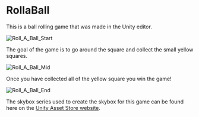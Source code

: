 # RollaBall
This is a ball rolling game that was made in the Unity editor.

![Roll_A_Ball_Start](https://user-images.githubusercontent.com/70345077/151386975-3c6252c7-af74-46ab-a23f-b796610d7de5.png)

The goal of the game is to go around the square and collect the small yellow squares.

![Roll_A_Ball_Mid](https://user-images.githubusercontent.com/70345077/151387187-b468143b-903a-4554-8553-2d8e8bc699b4.png)

Once you have collected all of the yellow square you win the game!

![Roll_A_Ball_End](https://user-images.githubusercontent.com/70345077/151387651-a9608eee-aef6-4c63-9cb1-6131fb6ff0bc.png)

The skybox series used to create the skybox for this game can be found here on the
<a href="https://assetstore.unity.com/packages/2d/textures-materials/sky/skybox-series-free-103633#content">Unity Asset Store website</a>.
